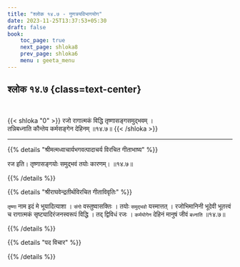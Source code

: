 ```yaml
---
title: "श्लोक १४.७ - गुणत्रयविभागयोग"
date: 2023-11-25T13:37:53+05:30
draft: false
book:
    toc_page: true
    next_page: shloka8
    prev_page: shloka6
    menu : geeta_menu
---
```




## श्लोक १४.७ {class=text-center}

<br/>

{{< shloka  "0"  >}}
रजो रागात्मकं विद्धि तृष्णासङ्गसमुद्भवम् ।  
तन्निबध्नाति कौन्तेय कर्मसङ्गेन देहिनम् ॥१४.७॥
{{< /shloka >}}

---


{{% details "श्रीमत्मध्वाचार्यभगवत्पादाचर्य विरचित  गीताभाष्य" %}}

रज इति। तृष्णासङ्गयोः समुद्भवं तयोः कारणम्। ॥१४.७॥

{{% /details %}}



{{% details "श्रीराघवेन्द्रतीर्थविरचित गीताविवृतिः" %}}

`तृष्णा` नाम इदं मे भूयादित्याशा । `संगो` वस्तुष्वासक्तिः । 
तयोः `समुद्भवो` यस्मात्तत्‌ । रजोभिमानिनी भूदेवी भूतत्त्वं च 
रागात्मकं सृष्ट्यादिरंजनस्वरूपं विद्धि । तद् द्विविधं रजः । 
`कर्मयोगेन` देहिनं मानुषं जीवं `बध्नाति` ॥१४.७॥


{{% /details %}}



{{% details "पद विचार" %}}


{{% /details %}}
